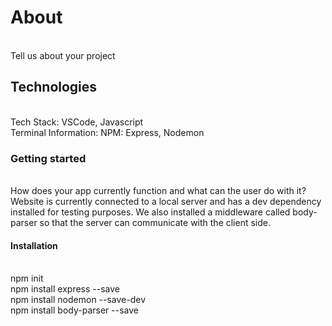 # About
<br/>Tell us about your project

## Technologies
<br/>Tech Stack: VSCode, Javascript
<br/>Terminal Information: NPM: Express, Nodemon

### Getting started
<br/>How does your app currently function and what can the user do with it?
<br/>Website is currently connected to a local server and has a dev dependency installed for testing purposes. We also installed a middleware called body-parser so that the server can communicate with the client side.

#### Installation
<br/>npm init
<br/>npm install express --save
<br/>npm install nodemon --save-dev
<br/>npm install body-parser --save
